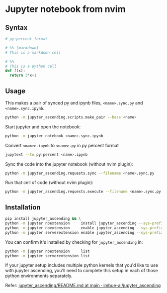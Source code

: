 # Jupyter notebook from nvim

## Syntax

```python
# py:percent format

# %% [markdown]
# This is a markdown cell

# %%
# This is a python cell
def f(x):
  return 3*x+1
```

## Usage

This makes a pair of synced py and ipynb files, `<name>.sync.py` and `<name>.sync.ipynb`.

```bash
python -m jupyter_ascending.scripts.make_pair --base <name>
```

Start jupyter and open the notebook:

```bash
python -m jupyter notebook <name>.sync.ipynb
```

Convert `<name>.ipynb` to `<name>.py` in py percent format

```bash
jupytext --to py:percent <name>.ipynb
```

Sync the code into the jupyter notebook (without nvim plugin):

```bash
python -m jupyter_ascending.requests.sync --filename <name>.sync.py
```

Run that cell of code (without nvim plugin):

```bash
python -m jupyter_ascending.requests.execute --filename <name>.sync.py --line 16
```

## Installation

```bash
pip install jupyter_ascending && \
python -m jupyter nbextension     install jupyter_ascending --sys-prefix --py && \
python -m jupyter nbextension     enable jupyter_ascending --sys-prefix --py && \
python -m jupyter serverextension enable jupyter_ascending --sys-prefix --py
```

You can confirm it's installed by checking for `jupyter_ascending` in:

```bash
python -m jupyter nbextension     list
python -m jupyter serverextension list
```

If your jupyter setup includes multiple python kernels that you'd like to use with jupyter ascending, you'll need to complete this setup in each of those python environments separately.

Refer:
[jupyter_ascending/README.md at main · imbue-ai/jupyter_ascending](https://github.com/imbue-ai/jupyter_ascending/blob/main/README.md)
